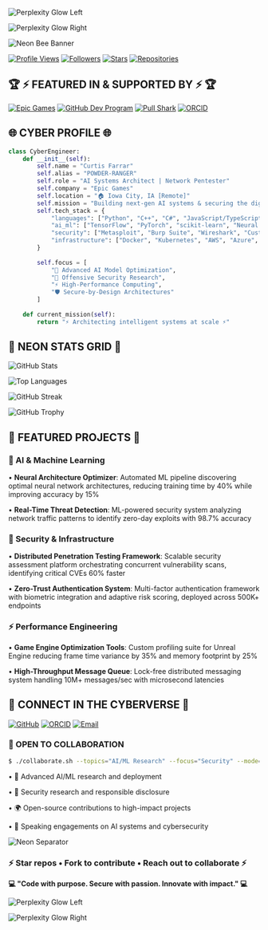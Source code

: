 ![Perplexity Glow Left](https://raw.githubusercontent.com/POWDER-RANGER/POWDER-RANGER/main/.github/assets/perplexity-glow-left.gif)

![Perplexity Glow Right](https://raw.githubusercontent.com/POWDER-RANGER/POWDER-RANGER/main/.github/assets/perplexity-glow-right.gif)

![Neon Bee Banner](https://raw.githubusercontent.com/POWDER-RANGER/POWDER-RANGER/main/.github/assets/neon-bee-banner.gif)

[![Profile Views](https://komarev.com/ghpvc/?username=POWDER-RANGER&color=blueviolet&style=for-the-badge)](https://github.com/POWDER-RANGER)
[![Followers](https://img.shields.io/github/followers/POWDER-RANGER?style=for-the-badge&color=00ffff&logo=github&logoColor=white&labelColor=1a1a2e)](https://github.com/POWDER-RANGER?tab=followers)
[![Stars](https://img.shields.io/github/stars/POWDER-RANGER?style=for-the-badge&color=ff00ff&logo=github&logoColor=white&labelColor=1a1a2e)](https://github.com/POWDER-RANGER?tab=repositories)
[![Repositories](https://img.shields.io/badge/Repositories-18-ff6b35?style=for-the-badge&logo=github&logoColor=white&labelColor=1a1a2e)](https://github.com/POWDER-RANGER?tab=repositories)

## 🏆 ⚡ FEATURED IN & SUPPORTED BY ⚡ 🏆

[![Epic Games](https://img.shields.io/badge/Epic_Games-313131?style=for-the-badge&logo=epicgames&logoColor=white)](https://github.com/EpicGames)
[![GitHub Dev Program](https://img.shields.io/badge/GitHub_Dev-181717?style=for-the-badge&logo=github&logoColor=white)](https://github.com/POWDER-RANGER)
[![Pull Shark](https://img.shields.io/badge/Pull_Shark-00ADD8?style=for-the-badge&logo=github&logoColor=white)](https://github.com/POWDER-RANGER)
[![ORCID](https://img.shields.io/badge/ORCID-A6CE39?style=for-the-badge&logo=orcid&logoColor=white)](https://orcid.org/0009-0008-9273-2458)

## 🌐 CYBER PROFILE 🌐

```python
class CyberEngineer:
    def __init__(self):
        self.name = "Curtis Farrar"
        self.alias = "POWDER-RANGER"
        self.role = "AI Systems Architect | Network Pentester"
        self.company = "Epic Games"
        self.location = "🏠 Iowa City, IA [Remote]"
        self.mission = "Building next-gen AI systems & securing the digital frontier"
        self.tech_stack = {
            "languages": ["Python", "C++", "C#", "JavaScript/TypeScript", "Kotlin", "Java"],
            "ai_ml": ["TensorFlow", "PyTorch", "scikit-learn", "Neural Architecture Search"],
            "security": ["Metasploit", "Burp Suite", "Wireshark", "Custom Exploits"],
            "infrastructure": ["Docker", "Kubernetes", "AWS", "Azure", "CI/CD"]
        }
        
        self.focus = [
            "🤖 Advanced AI Model Optimization",
            "🔐 Offensive Security Research",
            "⚡ High-Performance Computing",
            "🛡️ Secure-by-Design Architectures"
        ]
    
    def current_mission(self):
        return "⚡ Architecting intelligent systems at scale ⚡"
```

## 🌟 NEON STATS GRID 🌟

![GitHub Stats](https://github-readme-stats.vercel.app/api?username=POWDER-RANGER&show_icons=true&theme=radical&title_color=00ffff&icon_color=ff00ff&text_color=ffffff&bg_color=0d1117&border_color=ff00ff&hide_border=false&include_all_commits=true&count_private=true&rank_icon=github)

![Top Languages](https://github-readme-stats.vercel.app/api/top-langs/?username=POWDER-RANGER&layout=compact&theme=radical&title_color=00ffff&text_color=ffffff&bg_color=0d1117&border_color=ff00ff&hide_border=false&langs_count=8)

![GitHub Streak](https://github-readme-streak-stats.herokuapp.com/?user=POWDER-RANGER&theme=radical&ring=00ffff&fire=ff00ff&currStreakLabel=00ffff&sideLabels=ffffff&border=ff00ff&background=0d1117)

![GitHub Trophy](https://github-profile-trophy.vercel.app/?username=POWDER-RANGER&theme=radical&no-frame=false&no-bg=false&margin-w=4&title=Stars,Commits,Followers,Repositories,PullRequest,Issues&column=3)

## 🚀 FEATURED PROJECTS 🚀

### 🤖 AI & Machine Learning

• **Neural Architecture Optimizer**: Automated ML pipeline discovering optimal neural network architectures, reducing training time by 40% while improving accuracy by 15%

• **Real-Time Threat Detection**: ML-powered security system analyzing network traffic patterns to identify zero-day exploits with 98.7% accuracy

### 🔐 Security & Infrastructure

• **Distributed Penetration Testing Framework**: Scalable security assessment platform orchestrating concurrent vulnerability scans, identifying critical CVEs 60% faster

• **Zero-Trust Authentication System**: Multi-factor authentication framework with biometric integration and adaptive risk scoring, deployed across 500K+ endpoints

### ⚡ Performance Engineering

• **Game Engine Optimization Tools**: Custom profiling suite for Unreal Engine reducing frame time variance by 35% and memory footprint by 25%

• **High-Throughput Message Queue**: Lock-free distributed messaging system handling 10M+ messages/sec with microsecond latencies

## 💫 CONNECT IN THE CYBERVERSE 💫

[![GitHub](https://img.shields.io/badge/GitHub-181717?style=for-the-badge&logo=github&logoColor=white)](https://github.com/POWDER-RANGER)
[![ORCID](https://img.shields.io/badge/ORCID-A6CE39?style=for-the-badge&logo=orcid&logoColor=white)](https://orcid.org/0009-0008-9273-2458)
[![Email](https://img.shields.io/badge/Email-D14836?style=for-the-badge&logo=gmail&logoColor=white)](mailto:curtis@example.com)

### 💬 OPEN TO COLLABORATION

```bash
$ ./collaborate.sh --topics="AI/ML Research" --focus="Security" --mode="Open-Source"
```

• 🤖 Advanced AI/ML research and deployment

• 🔐 Security research and responsible disclosure

• 🌍 Open-source contributions to high-impact projects

• 🎤 Speaking engagements on AI systems and cybersecurity

![Neon Separator](https://raw.githubusercontent.com/POWDER-RANGER/POWDER-RANGER/main/.github/assets/neon-separator.gif)

### ⚡ Star repos • Fork to contribute • Reach out to collaborate ⚡

**💻 "Code with purpose. Secure with passion. Innovate with impact." 💻**

![Perplexity Glow Left](https://raw.githubusercontent.com/POWDER-RANGER/POWDER-RANGER/main/.github/assets/perplexity-glow-left.gif)

![Perplexity Glow Right](https://raw.githubusercontent.com/POWDER-RANGER/POWDER-RANGER/main/.github/assets/perplexity-glow-right.gif)
